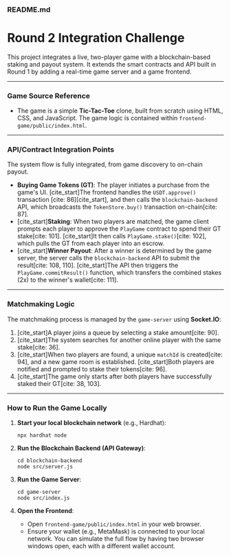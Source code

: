 ### README.md

# Round 2 Integration Challenge

This project integrates a live, two-player game with a blockchain-based staking and payout system. It extends the smart contracts and API built in Round 1 by adding a real-time game server and a game frontend.

-----

### Game Source Reference

  * The game is a simple **Tic-Tac-Toe** clone, built from scratch using HTML, CSS, and JavaScript. The game logic is contained within `frontend-game/public/index.html`.

-----

### API/Contract Integration Points

The system flow is fully integrated, from game discovery to on-chain payout.

  * **Buying Game Tokens (GT)**: The player initiates a purchase from the game's UI. [cite\_start]The frontend handles the `USDT.approve()` transaction [cite: 86][cite\_start], and then calls the `blockchain-backend` API, which broadcasts the `TokenStore.buy()` transaction on-chain[cite: 87].
  * [cite\_start]**Staking**: When two players are matched, the game client prompts each player to approve the `PlayGame` contract to spend their GT stake[cite: 101]. [cite\_start]It then calls `PlayGame.stake()`[cite: 102], which pulls the GT from each player into an escrow.
  * [cite\_start]**Winner Payout**: After a winner is determined by the game server, the server calls the `blockchain-backend` API to submit the result[cite: 108, 110]. [cite\_start]The API then triggers the `PlayGame.commitResult()` function, which transfers the combined stakes (2x) to the winner's wallet[cite: 111].

-----

### Matchmaking Logic

The matchmaking process is managed by the `game-server` using **Socket.IO**:

1.  [cite\_start]A player joins a queue by selecting a stake amount[cite: 90].
2.  [cite\_start]The system searches for another online player with the same stake[cite: 36].
3.  [cite\_start]When two players are found, a unique `matchId` is created[cite: 94], and a new game room is established. [cite\_start]Both players are notified and prompted to stake their tokens[cite: 96].
4.  [cite\_start]The game only starts after both players have successfully staked their GT[cite: 38, 103].

-----

### How to Run the Game Locally

1.  **Start your local blockchain network** (e.g., Hardhat):

    ```shell
    npx hardhat node
    ```

2.  **Run the Blockchain Backend (API Gateway)**:

    ```shell
    cd blockchain-backend
    node src/server.js
    ```

3.  **Run the Game Server**:

    ```shell
    cd game-server
    node src/index.js
    ```

4.  **Open the Frontend**:

      * Open `frontend-game/public/index.html` in your web browser.
      * Ensure your wallet (e.g., MetaMask) is connected to your local network. You can simulate the full flow by having two browser windows open, each with a different wallet account.